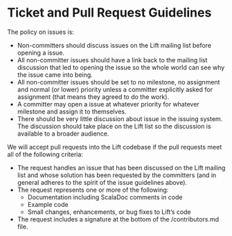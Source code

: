 Ticket and Pull Request Guidelines
==================================

The policy on issues is:
* Non-committers should discuss issues on the Lift mailing list before opening
  a issue.
* All non-committer issues should have a link back to the mailing list
  discussion that led to opening the issue so the whole world can see why the
  issue came into being.
* All non-committer issues should be set to no milestone, no assignment and
  normal (or lower) priority unless a committer explicitly asked for assignment
  (that means they agreed to do the work).
* A committer may open a issue at whatever priority for whatever milestone and
  assign it to themselves.
* There should be very little discussion about issue in the issuing system.
  The discussion should take place on the Lift list so the discussion is
  available to a broader audience.

We will accept pull requests into the Lift codebase if the pull requests meet
all of the following criteria:
* The request handles an issue that has been discussed on the Lift mailing list
  and whose solution has been requested by the committers (and in general adheres
  to the spirit of the issue guidelines above).
* The request represents one or more of the following:
  * Documentation including ScalaDoc comments in code
  * Example code
  * Small changes, enhancements, or bug fixes to Lift’s code
* The request includes a signature at the bottom of the /contributors.md file.

